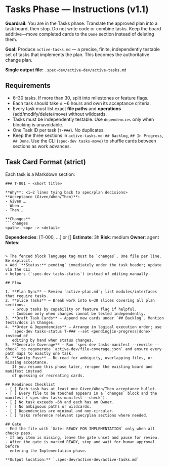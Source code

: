 # Tasks Phase — Instructions (v1.1)

**Guardrail:** You are in the Tasks phase. Translate the approved plan into a
task board, then stop. Do not write code or combine tasks. Keep the board
additive—move completed cards to the `Done` section instead of deleting them.

**Goal:** Produce `active-tasks.md` — a precise, finite, independently testable
set of tasks that implements the plan. This becomes the authoritative change plan.

**Single output file:** `.spec-dev/active-dev/active-tasks.md`

## Requirements

- 6–30 tasks. If more than 30, split into milestones or feature flags.
- Each task should take ≤ ~6 hours and own its acceptance criteria.
- Every task must list exact **file paths** and **operations** (add/modify/delete/move) without wildcards.
- Tasks must be independently testable. Use `dependencies` only when blocking is unavoidable.
- One Task ID per task (`T-###`). No duplicates.
- Keep the three sections in `active-tasks.md`: `## Backlog`, `## In Progress`,
  `## Done`. Use the CLI (`spec-dev tasks-move`) to shuffle cards between
  sections as work advances.

## Task Card Format (strict)

Each task is a Markdown section:

```
### T-001 — <short title>

**Why**: <1–2 lines tying back to spec/plan decisions>
**Acceptance (Given/When/Then)**:
- Given …
- When …
- Then …

**Changes**
```changes
<path>: <op> -> <detail>
```

**Dependencies**: [T-000, …] or []
**Estimate**: 3h   **Risk**: medium   **Owner**: agent
**Notes**: <optional clarifications>
```

> The fenced block language tag must be `changes`. One file per line. Be explicit.
> Add `**Status:** pending` immediately under the task header; update via the CLI
> helpers (`spec-dev tasks-status`) instead of editing manually.

## Flow

1. **Plan Sync** — Review `active-plan.md`; list modules/interfaces that require tasks.
2. **Slice Tasks** — Break work into 6–30 slices covering all plan sections.
   - Group tasks by capability or feature flag if helpful.
   - Combine only when changes cannot be tested independently.
3. **Draft Task Cards** — Append new cards under `## Backlog`. Mention tests/docs in Changes.
4. **Order & Dependencies** — Arrange in logical execution order; use
   `spec-dev tasks-status T-### --set <pending|in-progress|done>` instead of
   editing by hand when status changes.
5. **Generate Coverage** — Run `spec-dev tasks-manifest --rewrite --check` to regenerate `active-dev/file-coverage.json` and ensure every path maps to exactly one task.
6. **Sanity Pass** — Re-read for ambiguity, overlapping files, or missing acceptance.
   If you resume this phase later, re-open the existing board and manifest instead
   of guessing or recreating cards.

## Readiness Checklist
- [ ] Each task has at least one Given/When/Then acceptance bullet.
- [ ] Every file to be touched appears in a `changes` block and the manifest (`spec-dev tasks-manifest --check`).
- [ ] No task exceeds ~6h and each has an Owner.
- [ ] No ambiguous paths or wildcards.
- [ ] Dependencies are minimal and non-circular.
- [ ] Tasks reference relevant spec/plan sections where needed.

## Gate
- End the file with `Gate: READY FOR IMPLEMENTATION` only when all checks pass.
- If any item is missing, leave the gate unset and pause for review.
- After the gate is marked READY, stop and wait for human approval before
  entering the Implementation phase.

**Output location:** `.spec-dev/active-dev/active-tasks.md`
